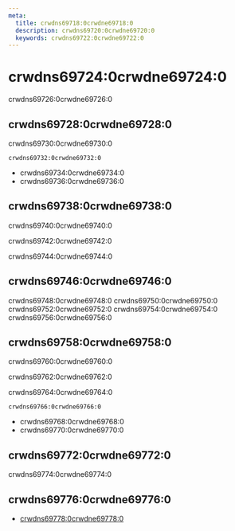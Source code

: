```yaml
---
meta:
  title: crwdns69718:0crwdne69718:0
  description: crwdns69720:0crwdne69720:0
  keywords: crwdns69722:0crwdne69722:0
---
```


# crwdns69724:0crwdne69724:0
crwdns69726:0crwdne69726:0

<entry-ad />

## crwdns69728:0crwdne69728:0
crwdns69730:0crwdne69730:0

`crwdns69732:0crwdne69732:0`
- crwdns69734:0crwdne69734:0
- crwdns69736:0crwdne69736:0


## crwdns69738:0crwdne69738:0
crwdns69740:0crwdne69740:0

  crwdns69742:0crwdne69742:0

  crwdns69744:0crwdne69744:0

## crwdns69746:0crwdne69746:0
crwdns69748:0crwdne69748:0
<alert type="success">crwdns69750:0crwdne69750:0</alert>
<alert type="info">crwdns69752:0crwdne69752:0</alert>
<alert type="warning">crwdns69754:0crwdne69754:0</alert>
<alert type="error">crwdns69756:0crwdne69756:0</alert>

## crwdns69758:0crwdne69758:0
crwdns69760:0crwdne69760:0

  crwdns69762:0crwdne69762:0

  crwdns69764:0crwdne69764:0

  `crwdns69766:0crwdne69766:0`
  - crwdns69768:0crwdne69768:0
  - crwdns69770:0crwdne69770:0

## crwdns69772:0crwdne69772:0
crwdns69774:0crwdne69774:0

## crwdns69776:0crwdne69776:0
  - [crwdns69778:0crwdne69778:0]()

<doc-footer />
